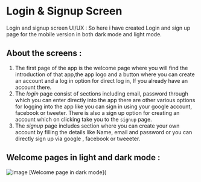 # Login & Signup Screen

Login and signup screen UI/UX : So here i have created Login and sign up page for the mobile version in both dark mode and light mode.

## About the screens :
1. The first page of the app is the welcome page where you will find the introduction of that app,the app logo and a button where you can create an account and a log in option for direct log in, If you already have an account there.
2. The _login_ page consist of sections including email, password through which you can enter directly into the app there are other various options for logging into the app like you can sign in using your google account, facebook or tweeter. There is also a sign up option for creating an account which on clicking take you to the `signup` page.
3. The _signup_ page includes section where you can create your own account by filling the details like Name, email and password or you can directly sign up via google , facebook or tweeeter.

## Welcome pages in light and dark mode :
![image](https://user-images.githubusercontent.com/78681644/135529083-4d319dce-05fb-4f09-afa8-fe347d7d2764.png)
[Welcome page in dark mode](
